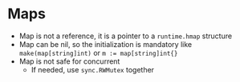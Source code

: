 # Maps

- Map is not a reference, it is a pointer to a `runtime.hmap` structure
- Map can be nil, so the initialization is mandatory like `make(map[string]int)` or `m := map[string]int{}`
- Map is not safe for concurrent
  - If needed, use `sync.RWMutex` together
